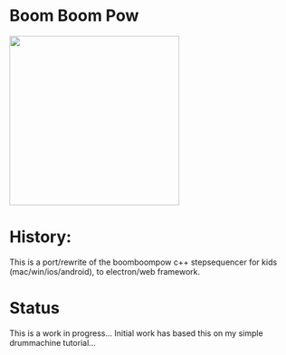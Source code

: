 # Boom Boom Pow

<img src="drummachine.png" width="300px">

# History:
This is a port/rewrite of the boomboompow c++ stepsequencer for kids (mac/win/ios/android), to electron/web framework.

# Status
This is a work in progress...  Initial work has based this on my simple drummachine tutorial... 
